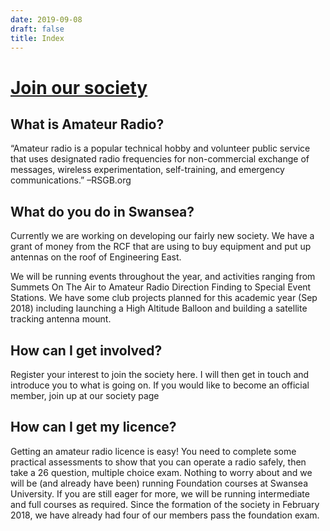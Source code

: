 ```yaml
---
date: 2019-09-08
draft: false
title: Index 
---
```


# [Join our society](https://www.swansea-union.co.uk/activities/society/hamradio/)


## What is Amateur Radio?

“Amateur radio is a popular technical hobby and volunteer public service that uses designated radio frequencies for non-commercial exchange of messages, wireless experimentation, self-training, and emergency communications.” –RSGB.org


## What do you do in Swansea?

Currently we are working on developing our fairly new society. We have a grant of money from the RCF that are using to buy equipment and put up antennas on the roof of Engineering East.

We will be running events throughout the year, and activities ranging from Summets On The Air to Amateur Radio Direction Finding to Special Event Stations. We have some club projects planned for this academic year (Sep 2018) including launching a High Altitude Balloon and building a satellite tracking antenna mount.


## How can I get involved?

Register your interest to join the society here. I will then get in touch and introduce you to what is going on. If you would like to become an official member, join up at our society page


## How can I get my licence?

Getting an amateur radio licence is easy! You need to complete some practical assessments to show that you can operate a radio safely, then take a 26 question, multiple choice exam. Nothing to worry about and we will be (and already have been) running Foundation courses at Swansea University. If you are still eager for more, we will be running intermediate and full courses as required. Since the formation of the society in February 2018, we have already had four of our members pass the foundation exam.
